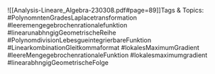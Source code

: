 
![[Analysis-Lineare_Algebra-230308.pdf#page=89]]Tags & Topics:
   #PolynomntenGradesLaplacetransformation
   #leeremengegebrochenrationalefunktion
   #linearunabhngigGeometrischeReihe
   #PolynomdivisionLebesgueintegrierbareFunktion
   #LinearkombinationGleitkommaformat
   #lokalesMaximumGradient
   #leereMengegebrochenrationaleFunktion
   #lokalesmaximumgradient
   #linearabhngigGeometrischeFolge